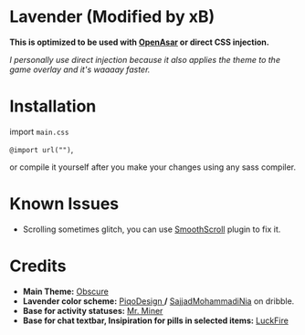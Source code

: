 # Lavender (Modified by xB)
**This is optimized to be used with [OpenAsar](https://openasar.dev) or direct CSS injection.** 

_I personally use direct injection because it also applies the theme to the game overlay and it's waaaay faster._

# Installation
import `main.css`

`@import url("")`,

or compile it yourself after you make your changes using any sass compiler.

# Known Issues
- Scrolling sometimes glitch, you can use [SmoothScroll](https://github.com/LynithDev/SmoothScrollPowerCord) plugin to fix it.

# Credits
- **Main Theme:** [Obscure](https://github.com/obscure-git)
- **Lavender color scheme:** [PiqoDesign ](https://dribbble.com/Piqodesign)**/** [SajjadMohammadiNia](https://dribbble.com/SajjadMohammadiNia) on dribble.
- **Base for activity statuses:** [Mr. Miner](https://github.com/mr-miner1/)
- **Base for chat textbar, Insipiration for pills in selected items:** [LuckFire](https://github.com/LuckFire)
